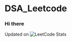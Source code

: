 # DSA_Leetcode
### Hi there 


Updated on <!-- daily_update_placeholder -->
![LeetCode Stats](https://leetcard.jacoblin.cool/kartiksharma___?ext=heatmap&theme=dark)
